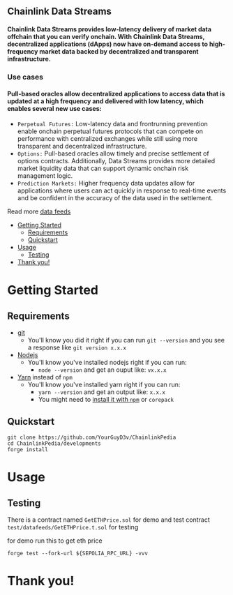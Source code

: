 ## Chainlink Data Streams

#### Chainlink Data Streams provides low-latency delivery of market data offchain that you can verify onchain. With Chainlink Data Streams, decentralized applications (dApps) now have on-demand access to high-frequency market data backed by decentralized and transparent infrastructure.

### Use cases

#### Pull-based oracles allow decentralized applications to access data that is updated at a high frequency and delivered with low latency, which enables several new use cases:

- `Perpetual Futures:` Low-latency data and frontrunning prevention enable onchain perpetual futures protocols that can compete on performance with centralized exchanges while still using more transparent and decentralized infrastructure.
- `Options:` Pull-based oracles allow timely and precise settlement of options contracts. Additionally, Data Streams provides more detailed market liquidity data that can support dynamic onchain risk management logic.
- `Prediction Markets:` Higher frequency data updates allow for applications where users can act quickly in response to real-time events and be confident in the accuracy of the data used in the settlement.

Read more [data feeds](https://docs.chain.link/data-streams)

- [Getting Started](#getting-started)
  - [Requirements](#requirements)
  - [Quickstart](#quickstart)
- [Usage](#usage)
  - [Testing](#testing)
- [Thank you!](#thank-you)

# Getting Started

## Requirements

- [git](https://git-scm.com/book/en/v2/Getting-Started-Installing-Git)
  - You'll know you did it right if you can run `git --version` and you see a response like `git version x.x.x`
- [Nodejs](https://nodejs.org/en/)
  - You'll know you've installed nodejs right if you can run:
    - `node --version` and get an ouput like: `vx.x.x`
- [Yarn](https://yarnpkg.com/getting-started/install) instead of `npm`
  - You'll know you've installed yarn right if you can run:
    - `yarn --version` and get an output like: `x.x.x`
    - You might need to [install it with `npm`](https://classic.yarnpkg.com/lang/en/docs/install/) or `corepack`

## Quickstart

```
git clone https://github.com/YourGuyD3v/ChainlinkPedia
cd ChainlinkPedia/developments
forge install
```

# Usage

## Testing

There is a contract named `GetETHPrice.sol` for demo and test contract `test/datafeeds/GetETHPrice.t.sol` for testing

for demo run this to get eth price

```
forge test --fork-url ${SEPOLIA_RPC_URL} -vvv
```

# Thank you!
